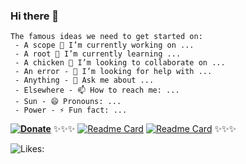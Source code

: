 ### Hi there 👋
```autohotkey
The famous ideas we need to get started on:
 - A scope 🔭 I’m currently working on ...
 - A root 🌱 I’m currently learning ...
 - A chicken 👯 I’m looking to collaborate on ...
 - An error - 🤔 I’m looking for help with ...
 - Anything - 💬 Ask me about ...
 - Elsewhere - 📫 How to reach me: ...
 - Sun - 😄 Pronouns: ...
 - Power - ⚡ Fun fact: ...
```
**[![Donate](https://img.shields.io/badge/Donate-PayPal-green.svg)](https://paypal.me/ot1985)**
✨✨✨ 
[![Readme Card](https://github-readme-stats.vercel.app/api/pin/?username=acccounttest&repo=DarkChromePastelFluoWebTheme-trick-for-aim-stylish-editor-maybe-or-any-other-editors&theme=onedark&show_icons=true&count_private=true&icon_color=magenta&line_height=60&title_color=green&text_color=lightblue)](https://github.com/acccounttest/DarkChromePastelFluoWebTheme-trick-for-aim-stylish-editor-maybe-or-any-other-editors)
[![Readme Card](https://github-readme-stats.vercel.app/api/pin/?username=acccounttest&repo=DarkGMaps&theme=onedark&show_icons=true&count_private=true&border_color=yellow&bg_color=red)](https://github.com/acccounttest/DarkGMaps)
✨✨✨

![Likes: ](https://komarev.com/ghpvc/?username=acccounttest&style=plastic&Color=FF7F55&label=Likes+:+)
